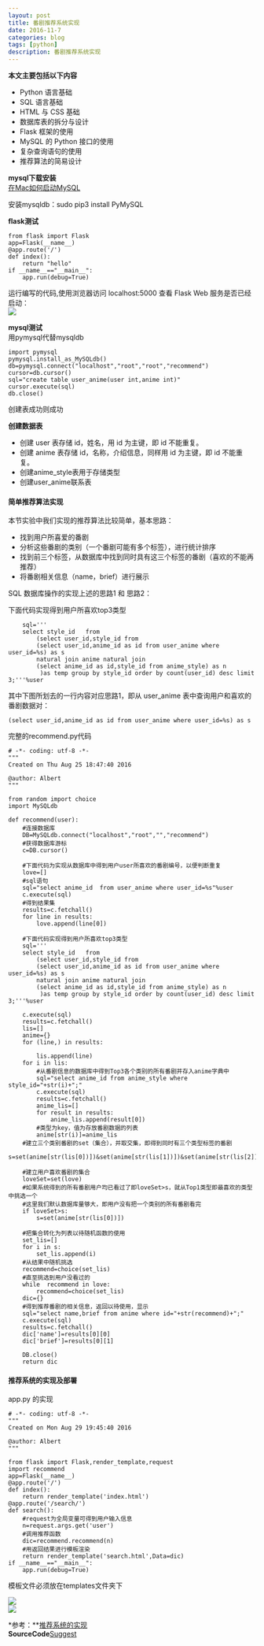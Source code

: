 ```yaml
---
layout: post
title: 番剧推荐系统实现
date: 2016-11-7
categories: blog
tags: [python]
description: 番剧推荐系统实现
---
```


**本文主要包括以下内容**        

- Python 语言基础
- SQL 语言基础
- HTML 与 CSS 基础
- 数据库表的拆分与设计
- Flask 框架的使用
- MySQL 的 Python 接口的使用
- 复杂查询语句的使用
- 推荐算法的简易设计       


**mysql下载安装**       
[在Mac如何启动MySQL](http://jingyan.baidu.com/article/48a42057e2b2b9a9242504a2.html)       

安装mysqldb：sudo pip3 install PyMySQL      

**flask测试**       

```
from flask import Flask
app=Flask(__name__)
@app.route('/')
def index():
    return "hello"
if __name__=="__main__":
    app.run(debug=True)
```

运行编写的代码,使用浏览器访问 localhost:5000 查看 Flask Web 服务是否已经启动：      
![](https://dn-anything-about-doc.qbox.me/document-uid208579labid2090timestamp1472456816185.png/wm)     

**mysql测试**        
用pymysql代替mysqldb           

```
import pymysql
pymysql.install_as_MySQLdb()
db=pymysql.connect("localhost","root","root","recommend")
cursor=db.cursor()
sql="create table user_anime(user int,anime int)"
cursor.execute(sql)
db.close()
```

创建表成功则成功       


**创建数据表**   

- 创建 user 表存储 id，姓名，用 id 为主键，即 id 不能重复。
- 创建 anime 表存储 id，名称，介绍信息，同样用 id 为主键，即 id 不能重复。
- 创建anime_style表用于存储类型      
- 创建user_anime联系表       


#### 简单推荐算法实现

本节实验中我们实现的推荐算法比较简单，基本思路：

- 找到用户所喜爱的番剧
- 分析这些番剧的类别（一个番剧可能有多个标签），进行统计排序
- 找到前三个标签，从数据库中找到同时具有这三个标签的番剧（喜欢的不能再推荐）
- 将番剧相关信息（name，brief）进行展示     

SQL 数据库操作的实现上述的思路1 和 思路2：

下面代码实现得到用户所喜欢top3类型

```
    sql='''
    select style_id   from
        (select user_id,style_id from 
        (select user_id,anime_id as id from user_anime where user_id=%s) as s 
        natural join anime natural join 
        (select anime_id as id,style_id from anime_style) as n
         )as temp group by style_id order by count(user_id) desc limit 3;'''%user
```

其中下图所划去的一行内容对应思路1，即从 user_anime 表中查询用户和喜欢的番剧数据对：

```
(select user_id,anime_id as id from user_anime where user_id=%s) as s
```


完整的recommend.py代码     

```
# -*- coding: utf-8 -*-
"""
Created on Thu Aug 25 18:47:40 2016

@author: Albert
"""

from random import choice
import MySQLdb

def recommend(user):
    #连接数据库
    DB=MySQLdb.connect("localhost","root","","recommend")
    #获得数据库游标
    c=DB.cursor()

    #下面代码为实现从数据库中得到用户user所喜欢的番剧编号，以便判断重复
    love=[]
    #sql语句
    sql="select anime_id  from user_anime where user_id=%s"%user
    c.execute(sql)
    #得到结果集
    results=c.fetchall()
    for line in results:
        love.append(line[0])

    #下面代码实现得到用户所喜欢top3类型
    sql='''
    select style_id   from
        (select user_id,style_id from 
        (select user_id,anime_id as id from user_anime where user_id=%s) as s 
        natural join anime natural join 
        (select anime_id as id,style_id from anime_style) as n
         )as temp group by style_id order by count(user_id) desc limit 3;'''%user

    c.execute(sql)
    results=c.fetchall()
    lis=[]
    anime={}
    for (line,) in results:

        lis.append(line)
    for i in lis:
        #从番剧信息的数据库中得到Top3各个类别的所有番剧并存入anime字典中
        sql="select anime_id from anime_style where style_id="+str(i)+";"
        c.execute(sql)
        results=c.fetchall()  
        anime_lis=[]
        for result in results:
            anime_lis.append(result[0])
        #类型为key，值为存放番剧数据的列表
        anime[str(i)]=anime_lis 
    #建立三个类别番剧的set（集合），并取交集，即得到同时有三个类型标签的番剧
    s=set(anime[str(lis[0])])&set(anime[str(lis[1])])&set(anime[str(lis[2])])

    #建立用户喜欢番剧的集合
    loveSet=set(love)
    #如果系统得到的所有番剧用户均已看过了即loveSet>s，就从Top1类型即最喜欢的类型中挑选一个
    #这里我们默认数据库量够大，即用户没有把一个类别的所有番剧看完
    if loveSet>s:
        s=set(anime[str(lis[0])])

    #把集合转化为列表以待随机函数的使用
    set_lis=[]
    for i in s:
        set_lis.append(i)
    #从结果中随机挑选
    recommend=choice(set_lis) 
    #直至挑选到用户没看过的
    while  recommend in love:
        recommend=choice(set_lis)
    dic={}
    #得到推荐番剧的相关信息，返回以待使用，显示
    sql="select name,brief from anime where id="+str(recommend)+";"
    c.execute(sql)
    results=c.fetchall()
    dic['name']=results[0][0]
    dic['brief']=results[0][1]

    DB.close()
    return dic
```

#### 推荐系统的实现及部署

app.py 的实现

```
# -*- coding: utf-8 -*-
"""
Created on Mon Aug 29 19:45:40 2016

@author: Albert
"""

from flask import Flask,render_template,request
import recommend
app=Flask(__name__)
@app.route('/')
def index():
    return render_template('index.html')
@app.route('/search/')
def search():
    #request为全局变量可得到用户输入信息
    n=request.args.get('user')
    #调用推荐函数
    dic=recommend.recommend(n)
    #用返回结果进行模板渲染
    return render_template('search.html',Data=dic)
if __name__=="__main__":
    app.run(debug=True)
```
模板文件必须放在templates文件夹下      

![](https://dn-anything-about-doc.qbox.me/document-uid208579labid2091timestamp1472457927044.png/wm)       
![](https://dn-anything-about-doc.qbox.me/document-uid208579labid2091timestamp1472457927211.png/wm)


*参考：**[推荐系统的实现](https://www.shiyanlou.com/courses/633/labs/2091/document)         
**SourceCode**[Suggest](https://github.com/whuhan2013/pythoncode/tree/master/suggest)
















